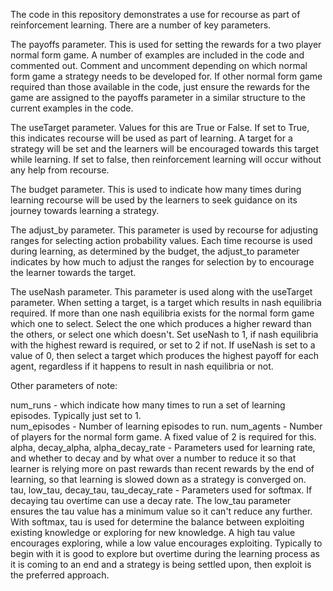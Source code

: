 The code in this repository demonstrates a use for recourse as part of reinforcement learning. There are a number of key parameters.

The payoffs parameter. This is used for setting the rewards for a two player normal form game. A number of examples are included in the code and commented out. Comment and uncomment depending on which normal form game a strategy needs to be developed for. If other normal form game required than those available in the code, just ensure the rewards for the game are assigned to the payoffs parameter in a similar structure to the current examples in the code.

The useTarget parameter. Values for this are True or False. If set to True, this indicates recourse will be used as part of learning. A target for a strategy will be set and the learners will be encouraged towards this target while learning. If set to false, then reinforcement learning will occur without any help from recourse.

The budget parameter. This is used to indicate how many times during learning recourse will be used by the learners to seek guidance on its journey towards learning a strategy. 

The adjust_by parameter. This parameter is used by recourse for adjusting ranges for selecting action probability values. Each time recourse is used during learning, as determined by the budget, the adjust_to parameter indicates by how much to adjust the ranges for selection by to encourage the learner towards the target.

The useNash parameter. This parameter is used along with the useTarget parameter. When setting a target, is a target which results in nash equilibria required. If more than one nash equilibria exists for the normal form game which one to select. Select the one which produces a higher reward than the others, or select one which doesn't. Set useNash to 1, if nash equilibria with the highest reward is required, or set to 2 if not. If useNash is set to a value of 0, then select a target which produces the highest payoff for each agent, regardless if it happens to result in nash equilibria or not.

Other parameters of note: 

num_runs - which indicate how many times to run a set of learning episodes. Typically just set to 1.  
num_episodes - Number of learning episodes to run.
num_agents - Number of players for the normal form game. A fixed value of 2 is required for this.
alpha, decay_alpha, alpha_decay_rate - Parameters used for learning rate, and whether to decay and by what over a number to reduce it so that learner is relying more on past rewards than recent rewards by the end of learning, so that learning is slowed down as a strategy is converged on.  
tau, low_tau, decay_tau, tau_decay_rate - Parameters used for softmax. If decaying tau overtime can use a decay rate. The low_tau parameter ensures the tau value has a minimum value so it can't reduce any further. With softmax, tau is used for determine the balance between exploiting existing knowledge or exploring for new knowledge. A high tau value encourages exploring, while a low value encourages exploiting. Typically to begin with it is good to explore but overtime during the learning process as it is coming to an end and a strategy is being settled upon, then exploit is the preferred approach.
